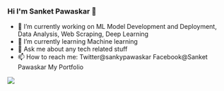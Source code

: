 ### Hi I'm Sanket Pawaskar 👋
  
- 🔭 I’m currently working on  ML Model Development and Deployment, Data Analysis, Web Scraping, Deep Learning
- 🌱 I’m currently learning Machine learning
- 💬 Ask me about any tech related stuff
- 📫 How to reach me: 
Twitter@sankypawaskar 
Facebook@Sanket Pawaskar 
My Portfolio

<img src = "https://github-readme-stats.vercel.app/api?username=sanket8116&show_icons=true">

